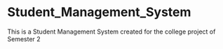 # Student_Management_System

This is a Student Management System created for the college project of Semester 2
